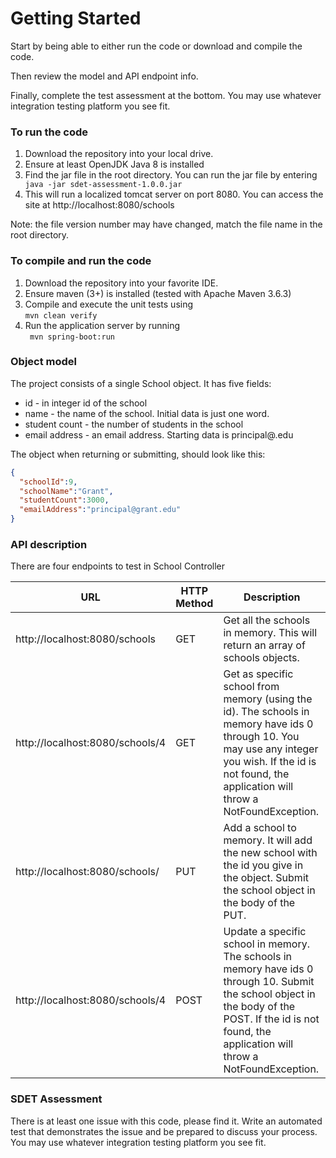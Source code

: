 # Getting Started
Start by being able to either run the code or download and compile the code. 

Then review the model and API endpoint info.

Finally, complete the test assessment at the bottom. You may use whatever integration testing platform you see fit.

### To run the code
1. Download the repository into your local drive.
2. Ensure at least OpenJDK Java 8 is installed
3. Find the jar file in the root directory. You can run the jar file by entering
` java -jar sdet-assessment-1.0.0.jar`
4. This will run a localized tomcat server on port 8080. You can access
the site at http://localhost:8080/schools

Note: the file version number may have changed, match the file name in the root directory.

### To compile and run the code
1. Download the repository into your favorite IDE.
2. Ensure maven (3+) is installed (tested with Apache Maven 3.6.3)
3. Compile and execute the unit tests using  
` mvn clean verify `
4. Run the application server by running   
` mvn spring-boot:run`

### Object model
The project consists of a single School object. It has five fields:
* id - in integer id of the school
* name - the name of the school. Initial data is just one word.
* student count - the number of students in the school
* email address - an email address. Starting data is principal@<school name>.edu

The object when returning or submitting, should look like this:
```json
{
  "schoolId":9,
  "schoolName":"Grant",
  "studentCount":3000,
  "emailAddress":"principal@grant.edu"
}
```

### API description
There are four endpoints to test in School Controller

| URL                             | HTTP Method | Description                                                                                                                                                                                                 |
|---------------------------------|-------------|-------------------------------------------------------------------------------------------------------------------------------------------------------------------------------------------------------------|
| http://localhost:8080/schools   | GET         | Get all the schools in memory. This will return an array of schools objects.                                                                                                                                |
| http://localhost:8080/schools/4 | GET         | Get as specific school from memory (using the id). The schools in memory have ids 0 through 10. You may use any integer you wish. If the id is not found, the application will throw a NotFoundException.   |
| http://localhost:8080/schools/  | PUT         | Add a school to memory. It will add the new school with the id you give in the object. Submit the school object in the body of the PUT.                                                                     |
| http://localhost:8080/schools/4 | POST        | Update a specific school in memory. The schools in memory have ids 0 through 10. Submit the school object in the body of the POST.  If the id is not found, the application will throw a NotFoundException. |


### SDET Assessment
There is at least one issue with this code, please find it. Write an automated test that demonstrates the issue and be 
prepared to discuss your process. You may use whatever integration testing platform you see fit.
